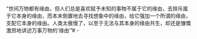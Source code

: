 “世间万物都有缘由，但人们总是喜欢赋予未知的事物不属于它的缘由，去排斥属于它本身的缘由，而本末倒置地去寻找想象中的缘由，给它强加一个所谓的缘由，支配它本身的缘由。人类太傲慢了，以至于无法与其本身的缘由共生，却还是慷慨激昂地讲述万事万物的‘缘由’”# -
